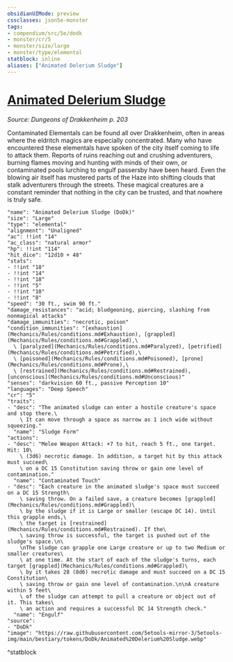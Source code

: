 ```yaml
---
obsidianUIMode: preview
cssclasses: json5e-monster
tags:
- compendium/src/5e/dodk
- monster/cr/5
- monster/size/large
- monster/type/elemental
statblock: inline
aliases: ["Animated Delerium Sludge"]
---
```

# [Animated Delerium Sludge](Mechanics\bestiary\elemental/animated-delerium-sludge-dodk.md)
*Source: Dungeons of Drakkenheim p. 203*  

Contaminated Elementals can be found all over Drakkenheim, often in areas where the eldritch magics are especially concentrated. Many who have encountered these elementals have spoken of the city itself coming to life to attack them. Reports of ruins reaching out and crushing adventurers, burning flames moving and hunting with minds of their own, or contaminated pools lurching to engulf passersby have been heard. Even the blowing air itself has mustered parts of the Haze into shifting clouds that stalk adventurers through the streets. These magical creatures are a constant reminder that nothing in the city can be trusted, and that nowhere is truly safe.

```statblock
"name": "Animated Delerium Sludge (DoDk)"
"size": "Large"
"type": "elemental"
"alignment": "Unaligned"
"ac": !!int "14"
"ac_class": "natural armor"
"hp": !!int "114"
"hit_dice": "12d10 + 48"
"stats":
- !!int "18"
- !!int "14"
- !!int "18"
- !!int "5"
- !!int "10"
- !!int "8"
"speed": "30 ft., swim 90 ft."
"damage_resistances": "acid; bludgeoning, piercing, slashing from nonmagical attacks"
"damage_immunities": "necrotic, poison"
"condition_immunities": "[exhaustion](Mechanics/Rules/conditions.md#Exhaustion), [grappled](Mechanics/Rules/conditions.md#Grappled),\
  \ [paralyzed](Mechanics/Rules/conditions.md#Paralyzed), [petrified](Mechanics/Rules/conditions.md#Petrified),\
  \ [poisoned](Mechanics/Rules/conditions.md#Poisoned), [prone](Mechanics/Rules/conditions.md#Prone),\
  \ [restrained](Mechanics/Rules/conditions.md#Restrained), [unconscious](Mechanics/Rules/conditions.md#Unconscious)"
"senses": "darkvision 60 ft., passive Perception 10"
"languages": "Deep Speech"
"cr": "5"
"traits":
- "desc": "The animated sludge can enter a hostile creature's space and stop there.\
    \ It can move through a space as narrow as 1 inch wide without squeezing."
  "name": "Sludge Form"
"actions":
- "desc": "Melee Weapon Attack: +7 to hit, reach 5 ft., one target. Hit: 10\
    \ (3d6) necrotic damage. In addition, a target hit by this attack must succeed\
    \ on a DC 15 Constitution saving throw or gain one level of contamination."
  "name": "Contaminated Touch"
- "desc": "Each creature in the animated sludge's space must succeed on a DC 15 Strength\
    \ saving throw. On a failed save, a creature becomes [grappled](Mechanics/Rules/conditions.md#Grappled)\
    \ by the sludge if it is Large or smaller (escape DC 14). Until this grapple ends,\
    \ the target is [restrained](Mechanics/Rules/conditions.md#Restrained). If the\
    \ saving throw is successful, the target is pushed out of the sludge's space.\n\
    \nThe sludge can grapple one Large creature or up to two Medium or smaller creatures\
    \ at one time. At the start of each of the sludge's turns, each target [grappled](Mechanics/Rules/conditions.md#Grappled)\
    \ by it takes 28 (8d6) necrotic damage and must succeed on a DC 15 Constitution\
    \ saving throw or gain one level of contamination.\n\nA creature within 5 feet\
    \ of the sludge can attempt to pull a creature or object out of it. This takes\
    \ an action and requires a successful DC 14 Strength check."
  "name": "Engulf"
"source":
- "DoDk"
"image": "https://raw.githubusercontent.com/5etools-mirror-3/5etools-img/main/bestiary/tokens/DoDk/Animated%20Delerium%20Sludge.webp"
```
^statblock
